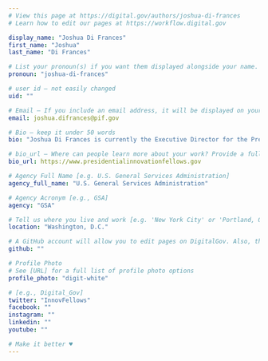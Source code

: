 ```yaml
---
# View this page at https://digital.gov/authors/joshua-di-frances
# Learn how to edit our pages at https://workflow.digital.gov

display_name: "Joshua Di Frances"
first_name: "Joshua"
last_name: "Di Frances"

# List your pronoun(s) if you want them displayed alongside your name. If blank, we'll use just your name. Learn more http://mypronouns.org
pronoun: "joshua-di-frances"

# user id — not easily changed
uid: ""

# Email — If you include an email address, it will be displayed on your profile page
email: joshua.difrances@pif.gov

# Bio — keep it under 50 words
bio: "Joshua Di Frances is currently the Executive Director for the Presidential Innovation Fellowship program. Before joining the PIF program, he was on CVS Health’s Digital Strategy and Innovation team where he worked to accelerate innovation through healthcare and technology strategic partnerships and investments. Josh also worked at Brigham and Women’s Hospital—a Harvard-affiliated academic medical center—in their Innovation Hub where he helped Harvard Medical School professors to commercialize technology. Prior to Brigham, Josh served as Director of Operations for a biotechnology start-up that focused on novel gene editing technology."

# bio_url — Where can people learn more about your work? Provide a full URL [e.g. 'https://www.example.gov/']
bio_url: https://www.presidentialinnovationfellows.gov

# Agency Full Name [e.g. U.S. General Services Administration]
agency_full_name: "U.S. General Services Administration"

# Agency Acronym [e.g., GSA]
agency: "GSA"

# Tell us where you live and work [e.g. 'New York City' or 'Portland, OR']
location: "Washington, D.C."

# A GitHub account will allow you to edit pages on DigitalGov. Also, the image used in your GitHub account can be used to populate your digital.gov profile photo. Learn more about getting a Github account at [URL]
github: ""

# Profile Photo
# See [URL] for a full list of profile photo options
profile_photo: "digit-white"

# [e.g., Digital_Gov]
twitter: "InnovFellows"
facebook: ""
instagram: ""
linkedin: ""
youtube: ""

# Make it better ♥
---
```


